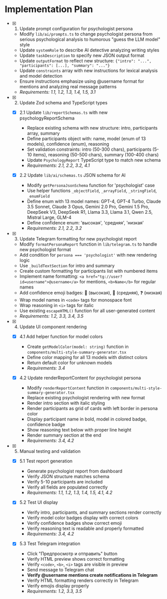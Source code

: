 # Implementation Plan

- [x] 1. Update prompt configuration for psychologist persona
  - Modify `lib/ai/prompts.ts` to change psychologist persona from serious psychological analysis to humorous "guess the LLM model" style
  - Update `systemRole` to describe AI detective analyzing writing styles
  - Update `taskDescription` to specify new JSON output format
  - Update `outputFormat` to reflect new structure: `{"intro": "...", "participants": [...], "summary": "..."}`
  - Update `constraints` array with new instructions for lexical analysis and model detection
  - Ensure instructions emphasize using @username format for mentions and analyzing real message patterns
  - _Requirements: 1.1, 1.2, 1.3, 1.4, 1.5, 3.1_

- [x] 2. Update Zod schema and TypeScript types
  - [x] 2.1 Update `lib/reportSchemas.ts` with new psychologyReportSchema
    - Replace existing schema with new structure: intro, participants array, summary
    - Define participants object with: name, model (enum of 13 models), confidence (enum), reasoning
    - Set validation constraints: intro (50-300 chars), participants (5-10 items), reasoning (50-500 chars), summary (100-400 chars)
    - Update `PsychologyReport` TypeScript type to match new schema
    - _Requirements: 2.1, 2.2, 3.2, 4.1_

  - [x] 2.2 Update `lib/ai/schemas.ts` JSON schema for AI
    - Modify `getPersonaJsonSchema` function for 'psychologist' case
    - Use helper functions `_objectField`, `_arrayField`, `_stringField`, `_enumField`
    - Define enum with 13 model names: GPT-4, GPT-4 Turbo, Claude 3.5 Sonnet, Claude 3 Opus, Gemini 2.0 Pro, Gemini 1.5 Pro, DeepSeek V3, DeepSeek R1, Llama 3.3, Llama 3.1, Qwen 2.5, Mistral Large, GLM-4
    - Define confidence enum: 'высокая', 'средняя', 'низкая'
    - _Requirements: 2.1, 2.2, 3.2_

- [x] 3. Update Telegram formatting for new psychologist report
  - Modify `formatPersonaReport` function in `lib/telegram.ts` to handle new psychologist format
  - Add condition for `persona === 'psychologist'` with new rendering logic
  - Use `_buildTextSection` for intro and summary
  - Create custom formatting for participants list with numbered items
  - Implement name formatting: `<a href="tg://user?id=username">@username</a>` for mentions, `<b>Name</b>` for regular names
  - Add confidence emoji badges: 🎯 (высокая), 🤔 (средняя), ❓ (низкая)
  - Wrap model names in `<code>` tags for monospace font
  - Wrap reasoning in `<i>` tags for italic
  - Use existing `escapeHTML()` function for all user-generated content
  - _Requirements: 1.2, 3.3, 3.4, 3.5_

- [x] 4. Update UI component rendering
  - [x] 4.1 Add helper function for model colors
    - Create `getModelColor(model: string)` function in `components/multi-style-summary-generator.tsx`
    - Define color mapping for all 13 models with distinct colors
    - Return default color for unknown models
    - _Requirements: 3.4_

  - [x] 4.2 Update renderReportContent for psychologist persona
    - Modify `renderReportContent` function in `components/multi-style-summary-generator.tsx`
    - Replace existing psychologist rendering with new format
    - Render intro section with italic styling
    - Render participants as grid of cards with left border in persona color
    - Display participant name in bold, model in colored badge, confidence badge
    - Show reasoning text below with proper line height
    - Render summary section at the end
    - _Requirements: 3.4, 4.2_

- [x] 5. Manual testing and validation
  - [x] 5.1 Test report generation
    - Generate psychologist report from dashboard
    - Verify JSON structure matches schema
    - Verify 5-10 participants are included
    - Verify all fields are populated correctly
    - _Requirements: 1.1, 1.2, 1.3, 1.4, 1.5, 4.1, 4.2_

  - [x] 5.2 Test UI display
    - Verify intro, participants, and summary sections render correctly
    - Verify model color badges display with correct colors
    - Verify confidence badges show correct emoji
    - Verify reasoning text is readable and properly formatted
    - _Requirements: 3.4, 4.2_

  - [x] 5.3 Test Telegram integration
    - Click "Предпросмотр и отправить" button
    - Verify HTML preview shows correct formatting
    - Verify `<code>`, `<b>`, `<i>` tags are visible in preview
    - Send message to Telegram chat
    - **Verify @username mentions create notifications in Telegram**
    - Verify HTML formatting renders correctly in Telegram
    - Verify emojis display properly
    - _Requirements: 1.2, 3.3, 3.5_
